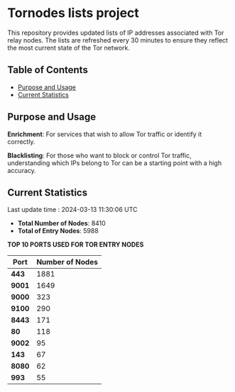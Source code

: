 # Tornodes lists project

This repository provides updated lists of IP addresses associated with Tor relay nodes. The lists are refreshed every 30 minutes to ensure they reflect the most current state of the Tor network.

## Table of Contents

- [Purpose and Usage](#purpose-and-usage)
- [Current Statistics](#current-statistics)


## Purpose and Usage

**Enrichment**: For services that wish to allow Tor traffic or identify it correctly.

**Blacklisting**: For those who want to block or control Tor traffic, understanding which IPs belong to Tor can be a starting point with a high accuracy.

## Current Statistics

Last update time : 2024-03-13 11:30:06 UTC

- **Total Number of Nodes**: 8410
- **Total of Entry Nodes**: 5988

**TOP 10 PORTS USED FOR TOR ENTRY NODES**

| **Port** | **Number of Nodes** |
|------|-----------------|
| **443**   | 1881  |
| **9001**   | 1649  |
| **9000**   | 323  |
| **9100**   | 290  |
| **8443**   | 171  |
| **80**   | 118  |
| **9002**   | 95  |
| **143**   | 67  |
| **8080**   | 62  |
| **993**   | 55  |

